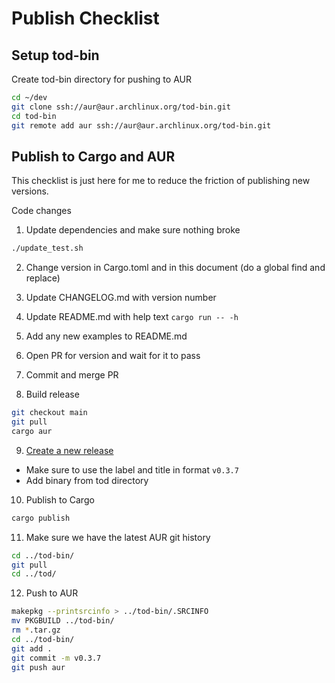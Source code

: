 # Publish Checklist

## Setup tod-bin

Create tod-bin directory for pushing to AUR

```bash
cd ~/dev
git clone ssh://aur@aur.archlinux.org/tod-bin.git
cd tod-bin
git remote add aur ssh://aur@aur.archlinux.org/tod-bin.git
```

## Publish to Cargo and AUR

This checklist is just here for me to reduce the friction of publishing new versions.

Code changes

1. Update dependencies and make sure nothing broke

```bash
./update_test.sh
```

2. Change version in Cargo.toml and in this document (do a global find and replace)
3. Update CHANGELOG.md with version number
4. Update README.md with help text `cargo run -- -h`
5. Add any new examples to README.md
6. Open PR for version and wait for it to pass
7. Commit and merge PR

8. Build release

```bash
git checkout main
git pull
cargo aur
```

9. [Create a new release](https://github.com/alanvardy/tod/releases/new)

- Make sure to use the label and title in format `v0.3.7`
- Add binary from tod directory

10. Publish to Cargo

```bash
cargo publish
```

11. Make sure we have the latest AUR git history

```bash
cd ../tod-bin/
git pull
cd ../tod/
```

12. Push to AUR

```bash
makepkg --printsrcinfo > ../tod-bin/.SRCINFO
mv PKGBUILD ../tod-bin/
rm *.tar.gz
cd ../tod-bin/
git add .
git commit -m v0.3.7
git push aur
```
